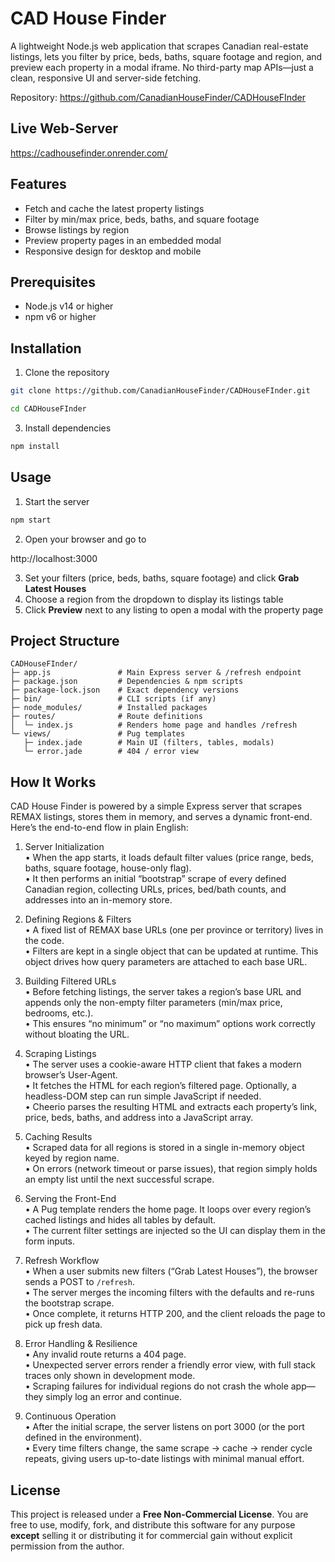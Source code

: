 # CAD House Finder

A lightweight Node.js web application that scrapes Canadian real-estate listings, lets you filter by price, beds, baths, square footage and region, and preview each property in a modal iframe. No third-party map APIs—just a clean, responsive UI and server-side fetching.

Repository: https://github.com/CanadianHouseFinder/CADHouseFInder

## Live Web-Server

https://cadhousefinder.onrender.com/

## Features

- Fetch and cache the latest property listings  
- Filter by min/max price, beds, baths, and square footage  
- Browse listings by region  
- Preview property pages in an embedded modal  
- Responsive design for desktop and mobile  

## Prerequisites

- Node.js v14 or higher  
- npm v6 or higher  

## Installation

1. Clone the repository
  
  ```sh
  git clone https://github.com/CanadianHouseFinder/CADHouseFInder.git
  ```
  ```sh
  cd CADHouseFInder
  ```

3. Install dependencies
  ```sh
  npm install
  ```


## Usage

1. Start the server  
  ```sh
  npm start
  ```

2. Open your browser and go to  
   
  http://localhost:3000
   
3. Set your filters (price, beds, baths, square footage) and click **Grab Latest Houses**  
4. Choose a region from the dropdown to display its listings table  
5. Click **Preview** next to any listing to open a modal with the property page

## Project Structure
```
CADHouseFInder/
├─ app.js               # Main Express server & /refresh endpoint
├─ package.json         # Dependencies & npm scripts
├─ package-lock.json    # Exact dependency versions
├─ bin/                 # CLI scripts (if any)
├─ node_modules/        # Installed packages
├─ routes/              # Route definitions
│  └─ index.js          # Renders home page and handles /refresh
└─ views/               # Pug templates
   ├─ index.jade        # Main UI (filters, tables, modals)
   └─ error.jade        # 404 / error view
```
## How It Works

CAD House Finder is powered by a simple Express server that scrapes REMAX listings, stores them in memory, and serves a dynamic front-end. Here’s the end-to-end flow in plain English:

1. Server Initialization  
   • When the app starts, it loads default filter values (price range, beds, baths, square footage, house-only flag).  
   • It then performs an initial “bootstrap” scrape of every defined Canadian region, collecting URLs, prices, bed/bath counts, and addresses into an in-memory store.

2. Defining Regions & Filters  
   • A fixed list of REMAX base URLs (one per province or territory) lives in the code.  
   • Filters are kept in a single object that can be updated at runtime. This object drives how query parameters are attached to each base URL.

3. Building Filtered URLs  
   • Before fetching listings, the server takes a region’s base URL and appends only the non-empty filter parameters (min/max price, bedrooms, etc.).  
   • This ensures “no minimum” or “no maximum” options work correctly without bloating the URL.

4. Scraping Listings  
   • The server uses a cookie-aware HTTP client that fakes a modern browser’s User-Agent.  
   • It fetches the HTML for each region’s filtered page. Optionally, a headless-DOM step can run simple JavaScript if needed.  
   • Cheerio parses the resulting HTML and extracts each property’s link, price, beds, baths, and address into a JavaScript array.

5. Caching Results  
   • Scraped data for all regions is stored in a single in-memory object keyed by region name.  
   • On errors (network timeout or parse issues), that region simply holds an empty list until the next successful scrape.

6. Serving the Front-End  
   • A Pug template renders the home page. It loops over every region’s cached listings and hides all tables by default.  
   • The current filter settings are injected so the UI can display them in the form inputs.

7. Refresh Workflow  
   • When a user submits new filters (“Grab Latest Houses”), the browser sends a POST to `/refresh`.  
   • The server merges the incoming filters with the defaults and re-runs the bootstrap scrape.  
   • Once complete, it returns HTTP 200, and the client reloads the page to pick up fresh data.

8. Error Handling & Resilience  
   • Any invalid route returns a 404 page.  
   • Unexpected server errors render a friendly error view, with full stack traces only shown in development mode.  
   • Scraping failures for individual regions do not crash the whole app—they simply log an error and continue.

9. Continuous Operation  
   • After the initial scrape, the server listens on port 3000 (or the port defined in the environment).  
   • Every time filters change, the same scrape → cache → render cycle repeats, giving users up-to-date listings with minimal manual effort.


## License

This project is released under a **Free Non-Commercial License**. You are free to use, modify, fork, and distribute this software for any purpose **except** selling it or distributing it for commercial gain without explicit permission from the author.
